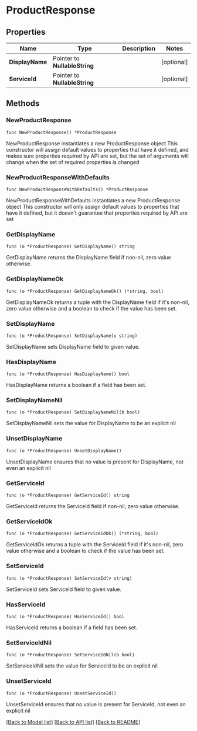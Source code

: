 # ProductResponse

## Properties

Name | Type | Description | Notes
------------ | ------------- | ------------- | -------------
**DisplayName** | Pointer to **NullableString** |  | [optional] 
**ServiceId** | Pointer to **NullableString** |  | [optional] 

## Methods

### NewProductResponse

`func NewProductResponse() *ProductResponse`

NewProductResponse instantiates a new ProductResponse object
This constructor will assign default values to properties that have it defined,
and makes sure properties required by API are set, but the set of arguments
will change when the set of required properties is changed

### NewProductResponseWithDefaults

`func NewProductResponseWithDefaults() *ProductResponse`

NewProductResponseWithDefaults instantiates a new ProductResponse object
This constructor will only assign default values to properties that have it defined,
but it doesn't guarantee that properties required by API are set

### GetDisplayName

`func (o *ProductResponse) GetDisplayName() string`

GetDisplayName returns the DisplayName field if non-nil, zero value otherwise.

### GetDisplayNameOk

`func (o *ProductResponse) GetDisplayNameOk() (*string, bool)`

GetDisplayNameOk returns a tuple with the DisplayName field if it's non-nil, zero value otherwise
and a boolean to check if the value has been set.

### SetDisplayName

`func (o *ProductResponse) SetDisplayName(v string)`

SetDisplayName sets DisplayName field to given value.

### HasDisplayName

`func (o *ProductResponse) HasDisplayName() bool`

HasDisplayName returns a boolean if a field has been set.

### SetDisplayNameNil

`func (o *ProductResponse) SetDisplayNameNil(b bool)`

 SetDisplayNameNil sets the value for DisplayName to be an explicit nil

### UnsetDisplayName
`func (o *ProductResponse) UnsetDisplayName()`

UnsetDisplayName ensures that no value is present for DisplayName, not even an explicit nil
### GetServiceId

`func (o *ProductResponse) GetServiceId() string`

GetServiceId returns the ServiceId field if non-nil, zero value otherwise.

### GetServiceIdOk

`func (o *ProductResponse) GetServiceIdOk() (*string, bool)`

GetServiceIdOk returns a tuple with the ServiceId field if it's non-nil, zero value otherwise
and a boolean to check if the value has been set.

### SetServiceId

`func (o *ProductResponse) SetServiceId(v string)`

SetServiceId sets ServiceId field to given value.

### HasServiceId

`func (o *ProductResponse) HasServiceId() bool`

HasServiceId returns a boolean if a field has been set.

### SetServiceIdNil

`func (o *ProductResponse) SetServiceIdNil(b bool)`

 SetServiceIdNil sets the value for ServiceId to be an explicit nil

### UnsetServiceId
`func (o *ProductResponse) UnsetServiceId()`

UnsetServiceId ensures that no value is present for ServiceId, not even an explicit nil

[[Back to Model list]](../README.md#documentation-for-models) [[Back to API list]](../README.md#documentation-for-api-endpoints) [[Back to README]](../README.md)


